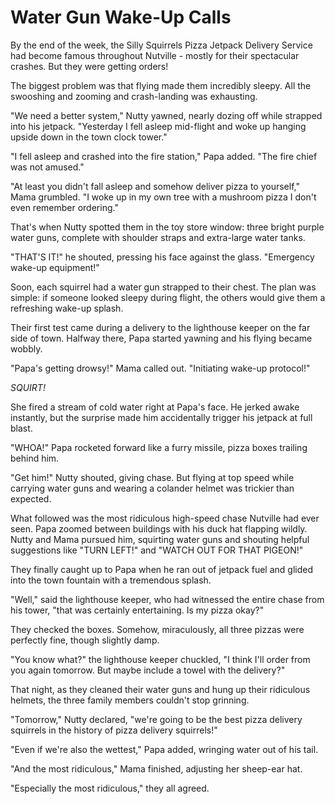 # Water Gun Wake-Up Calls

By the end of the week, the Silly Squirrels Pizza Jetpack Delivery Service had become famous throughout Nutville - mostly for their spectacular crashes. But they were getting orders!

The biggest problem was that flying made them incredibly sleepy. All the swooshing and zooming and crash-landing was exhausting.

"We need a better system," Nutty yawned, nearly dozing off while strapped into his jetpack. "Yesterday I fell asleep mid-flight and woke up hanging upside down in the town clock tower."

"I fell asleep and crashed into the fire station," Papa added. "The fire chief was not amused."

"At least you didn't fall asleep and somehow deliver pizza to yourself," Mama grumbled. "I woke up in my own tree with a mushroom pizza I don't even remember ordering."

That's when Nutty spotted them in the toy store window: three bright purple water guns, complete with shoulder straps and extra-large water tanks.

"THAT'S IT!" he shouted, pressing his face against the glass. "Emergency wake-up equipment!"

Soon, each squirrel had a water gun strapped to their chest. The plan was simple: if someone looked sleepy during flight, the others would give them a refreshing wake-up splash.

Their first test came during a delivery to the lighthouse keeper on the far side of town. Halfway there, Papa started yawning and his flying became wobbly.

"Papa's getting drowsy!" Mama called out. "Initiating wake-up protocol!"

*SQUIRT!*

She fired a stream of cold water right at Papa's face. He jerked awake instantly, but the surprise made him accidentally trigger his jetpack at full blast.

"WHOA!" Papa rocketed forward like a furry missile, pizza boxes trailing behind him.

"Get him!" Nutty shouted, giving chase. But flying at top speed while carrying water guns and wearing a colander helmet was trickier than expected.

What followed was the most ridiculous high-speed chase Nutville had ever seen. Papa zoomed between buildings with his duck hat flapping wildly. Nutty and Mama pursued him, squirting water guns and shouting helpful suggestions like "TURN LEFT!" and "WATCH OUT FOR THAT PIGEON!"

They finally caught up to Papa when he ran out of jetpack fuel and glided into the town fountain with a tremendous splash.

"Well," said the lighthouse keeper, who had witnessed the entire chase from his tower, "that was certainly entertaining. Is my pizza okay?"

They checked the boxes. Somehow, miraculously, all three pizzas were perfectly fine, though slightly damp.

"You know what?" the lighthouse keeper chuckled, "I think I'll order from you again tomorrow. But maybe include a towel with the delivery?"

That night, as they cleaned their water guns and hung up their ridiculous helmets, the three family members couldn't stop grinning.

"Tomorrow," Nutty declared, "we're going to be the best pizza delivery squirrels in the history of pizza delivery squirrels!"

"Even if we're also the wettest," Papa added, wringing water out of his tail.

"And the most ridiculous," Mama finished, adjusting her sheep-ear hat.

"Especially the most ridiculous," they all agreed.